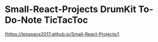 # Small-React-Projects DrumKit To-Do-Note TicTacToc


[https://leospace2017.github.io/Small-React-Projects/]
